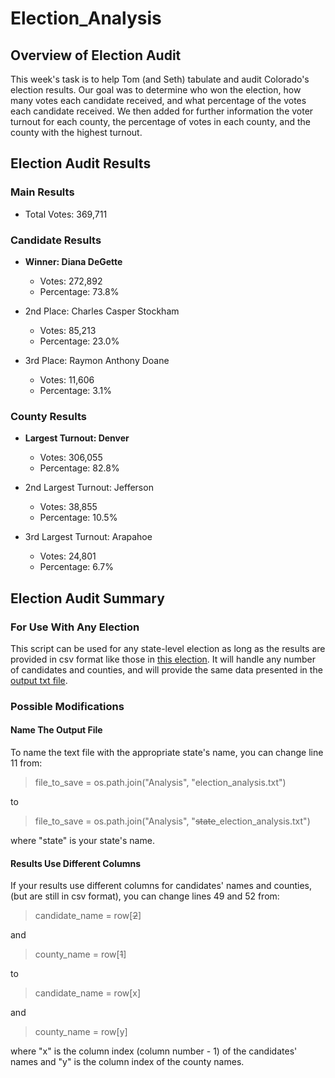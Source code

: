 # Election_Analysis

## Overview of Election Audit

This week's task is to help Tom (and Seth) tabulate and audit Colorado's election results. Our goal was to determine who won the election, how many votes each candidate received, and what percentage of the votes each candidate received. We then added for further information the voter turnout for each county, the percentage of votes in each county, and the county with the highest turnout.

## Election Audit Results

### Main Results

* Total Votes: 369,711

### Candidate Results

* **Winner: Diana DeGette**
  * Votes: 272,892
  * Percentage: 73.8%

* 2nd Place: Charles Casper Stockham
  * Votes: 85,213
  * Percentage: 23.0%

* 3rd Place: Raymon Anthony Doane
  * Votes: 11,606
  * Percentage: 3.1%
 
### County Results

* **Largest Turnout: Denver**
  * Votes: 306,055
  * Percentage: 82.8%

* 2nd Largest Turnout: Jefferson
  * Votes: 38,855
  * Percentage: 10.5%

* 3rd Largest Turnout: Arapahoe
  * Votes: 24,801
  * Percentage: 6.7%

## Election Audit Summary

### For Use With Any Election

This script can be used for any state-level election as long as the results are provided in csv format like those in [this election](Resources/election_results.csv). It will handle any number of candidates and counties, and will provide the same data presented in the [output txt file](Analysis/election_analysis). 

### Possible Modifications

#### Name The Output File
To name the text file with the appropriate state's name, you can change line 11 from:
> file_to_save = os.path.join("Analysis", "election_analysis.txt")

to

> file_to_save = os.path.join("Analysis", "~~state~~\_election_analysis.txt")

where "state" is your state's name.

#### Results Use Different Columns

If your results use different columns for candidates' names and counties, (but are still in csv format), you can change lines 49 and 52 from:
> candidate_name = row\[~~2~~]

and

> county_name = row\[~~1~~]
 

to


> candidate_name = row\[x]

and

> county_name = row\[y]

where "x" is the column index (column number - 1) of the candidates' names and "y" is the column index of the county names.
